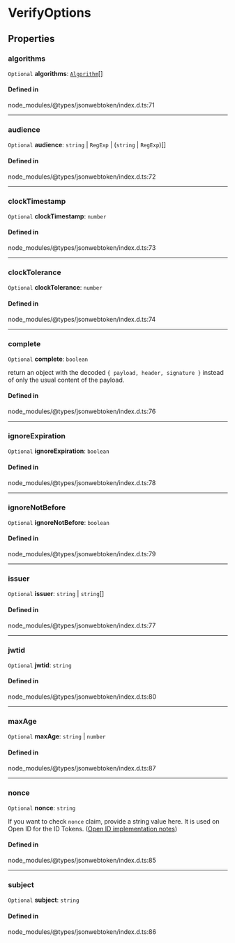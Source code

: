 # VerifyOptions

## Properties

### algorithms

 `Optional` **algorithms**: [`Algorithm`](../types/Algorithm.md)[]

#### Defined in

node_modules/@types/jsonwebtoken/index.d.ts:71

___

### audience

 `Optional` **audience**: `string` \| `RegExp` \| (`string` \| `RegExp`)[]

#### Defined in

node_modules/@types/jsonwebtoken/index.d.ts:72

___

### clockTimestamp

 `Optional` **clockTimestamp**: `number`

#### Defined in

node_modules/@types/jsonwebtoken/index.d.ts:73

___

### clockTolerance

 `Optional` **clockTolerance**: `number`

#### Defined in

node_modules/@types/jsonwebtoken/index.d.ts:74

___

### complete

 `Optional` **complete**: `boolean`

return an object with the decoded `{ payload, header, signature }` instead of only the usual content of the payload.

#### Defined in

node_modules/@types/jsonwebtoken/index.d.ts:76

___

### ignoreExpiration

 `Optional` **ignoreExpiration**: `boolean`

#### Defined in

node_modules/@types/jsonwebtoken/index.d.ts:78

___

### ignoreNotBefore

 `Optional` **ignoreNotBefore**: `boolean`

#### Defined in

node_modules/@types/jsonwebtoken/index.d.ts:79

___

### issuer

 `Optional` **issuer**: `string` \| `string`[]

#### Defined in

node_modules/@types/jsonwebtoken/index.d.ts:77

___

### jwtid

 `Optional` **jwtid**: `string`

#### Defined in

node_modules/@types/jsonwebtoken/index.d.ts:80

___

### maxAge

 `Optional` **maxAge**: `string` \| `number`

#### Defined in

node_modules/@types/jsonwebtoken/index.d.ts:87

___

### nonce

 `Optional` **nonce**: `string`

If you want to check `nonce` claim, provide a string value here.
It is used on Open ID for the ID Tokens. ([Open ID implementation notes](https://openid.net/specs/openid-connect-core-1_0.html#NonceNotes))

#### Defined in

node_modules/@types/jsonwebtoken/index.d.ts:85

___

### subject

 `Optional` **subject**: `string`

#### Defined in

node_modules/@types/jsonwebtoken/index.d.ts:86
